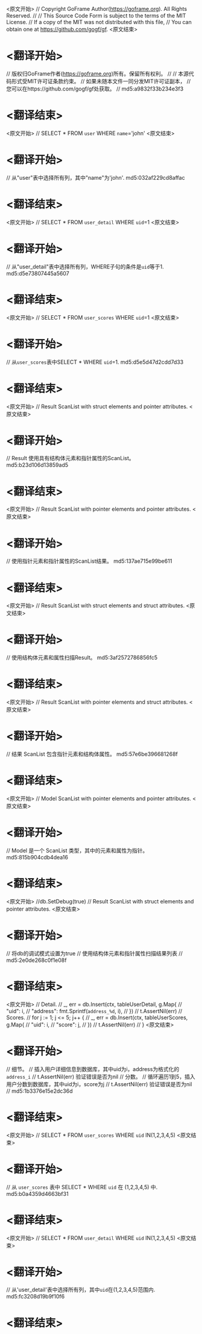 
<原文开始>
// Copyright GoFrame Author(https://goframe.org). All Rights Reserved.
//
// This Source Code Form is subject to the terms of the MIT License.
// If a copy of the MIT was not distributed with this file,
// You can obtain one at https://github.com/gogf/gf.
<原文结束>

# <翻译开始>
// 版权归GoFrame作者(https://goframe.org)所有。保留所有权利。
//
// 本源代码形式受MIT许可证条款约束。
// 如果未随本文件一同分发MIT许可证副本，
// 您可以在https://github.com/gogf/gf处获取。
// md5:a9832f33b234e3f3
# <翻译结束>


<原文开始>
// SELECT * FROM `user` WHERE `name`='john'
<原文结束>

# <翻译开始>
// 从"user"表中选择所有列，其中"name"为'john'. md5:032af229cd8affac
# <翻译结束>


<原文开始>
// SELECT * FROM `user_detail` WHERE `uid`=1
<原文结束>

# <翻译开始>
// 从"user_detail"表中选择所有列，WHERE子句的条件是`uid`等于1. md5:d5e73807445a5607
# <翻译结束>


<原文开始>
// SELECT * FROM `user_scores` WHERE `uid`=1
<原文结束>

# <翻译开始>
// 从`user_scores`表中SELECT * WHERE `uid`=1. md5:d5e5d47d2cdd7d33
# <翻译结束>


<原文开始>
// Result ScanList with struct elements and pointer attributes.
<原文结束>

# <翻译开始>
// Result 使用具有结构体元素和指针属性的ScanList。 md5:b23d106d13859ad5
# <翻译结束>


<原文开始>
// Result ScanList with pointer elements and pointer attributes.
<原文结束>

# <翻译开始>
// 使用指针元素和指针属性的ScanList结果。 md5:137ae715e99be611
# <翻译结束>


<原文开始>
// Result ScanList with struct elements and struct attributes.
<原文结束>

# <翻译开始>
// 使用结构体元素和属性扫描Result。 md5:3af2572786856fc5
# <翻译结束>


<原文开始>
// Result ScanList with pointer elements and struct attributes.
<原文结束>

# <翻译开始>
// 结果 ScanList 包含指针元素和结构体属性。 md5:57e6be396681268f
# <翻译结束>


<原文开始>
// Model ScanList with pointer elements and pointer attributes.
<原文结束>

# <翻译开始>
// Model 是一个 ScanList 类型，其中的元素和属性为指针。 md5:815b904cdb4dea16
# <翻译结束>


<原文开始>
	//db.SetDebug(true)
	// Result ScanList with struct elements and pointer attributes.
<原文结束>

# <翻译开始>
// 将db的调试模式设置为true
// 使用结构体元素和指针属性扫描结果列表
// md5:2e0de268c0f1e08f
# <翻译结束>


<原文开始>
			// Detail.
			// _, err = db.Insert(ctx, tableUserDetail, g.Map{
			//	"uid":     i,
			//	"address": fmt.Sprintf(`address_%d`, i),
			// })
			// t.AssertNil(err)
			// Scores.
			// for j := 1; j <= 5; j++ {
			//	_, err = db.Insert(ctx, tableUserScores, g.Map{
			//		"uid":   i,
			//		"score": j,
			//	})
			//	t.AssertNil(err)
			// }
<原文结束>

# <翻译开始>
// 细节。
// 插入用户详细信息到数据库，其中uid为i，address为格式化的`address_i`
// t.AssertNil(err) 验证错误是否为nil
// 分数。
// 循环遍历1到5，插入用户分数到数据库，其中uid为i，score为j
// t.AssertNil(err) 验证错误是否为nil
// md5:1b3376e15e2dc36d
# <翻译结束>


<原文开始>
// SELECT * FROM `user_scores` WHERE `uid` IN(1,2,3,4,5)
<原文结束>

# <翻译开始>
// 从 `user_scores` 表中 SELECT * WHERE `uid` 在 (1,2,3,4,5) 中. md5:b0a4359d4663bf31
# <翻译结束>


<原文开始>
// SELECT * FROM `user_detail` WHERE `uid` IN(1,2,3,4,5)
<原文结束>

# <翻译开始>
// 从'user_detail'表中选择所有列，其中`uid`在(1,2,3,4,5)范围内. md5:fc3208d19b9f10f6
# <翻译结束>

